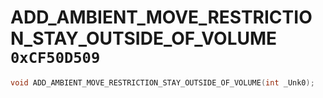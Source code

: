 # ADD_AMBIENT_MOVE_RESTRICTION_STAY_OUTSIDE_OF_VOLUME `0xCF50D509`

```cpp
void ADD_AMBIENT_MOVE_RESTRICTION_STAY_OUTSIDE_OF_VOLUME(int _Unk0);
```